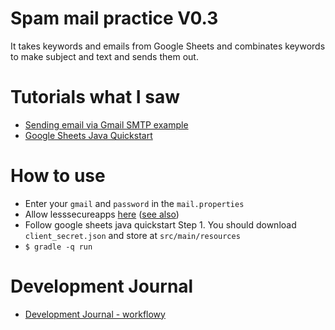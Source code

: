 # Spam mail practice V0.3
It takes keywords and emails from Google Sheets and combinates keywords to make subject and text and sends them out.


# Tutorials what I saw
* [Sending email via Gmail SMTP example](http://www.mkyong.com/java/javamail-api-sending-email-via-gmail-smtp-example/)
* [Google Sheets Java Quickstart](https://developers.google.com/sheets/api/quickstart/java)


# How to use
* Enter your `gmail` and `password` in the `mail.properties`
* Allow lesssecureapps [here](https://www.google.com/settings/security/lesssecureapps) ([see also](https://support.google.com/accounts/answer/6010255))
* Follow google sheets java quickstart Step 1. You should download `client_secret.json` and store at `src/main/resources`
* `$ gradle -q run`

# Development Journal
* [Development Journal - workflowy](https://workflowy.com/s/GS0s.GIfH18Wb9z)
